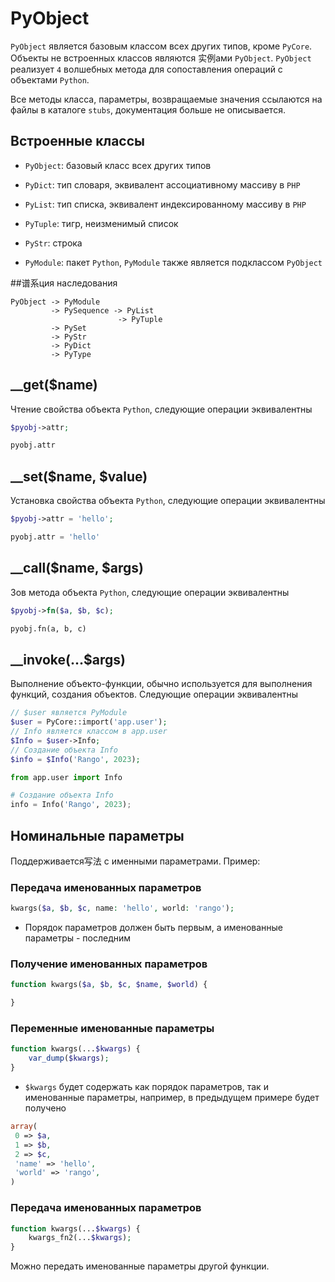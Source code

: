 # PyObject
`PyObject` является базовым классом всех других типов, кроме `PyCore`. Объекты не встроенных классов являются 实例ами `PyObject`. `PyObject` реализует `4` волшебных метода для сопоставления операций с объектами `Python`.

Все методы класса, параметры, возвращаемые значения ссылаются на файлы в каталоге `stubs`, документация больше не описывается.




## Встроенные классы

- `PyObject`: базовый класс всех других типов

- `PyDict`: тип словаря, эквивалент ассоциативному массиву в `PHP`

- `PyList`: тип списка, эквивалент индексированному массиву в `PHP`

- `PyTuple`: тигр, неизменимый список

- `PyStr`: строка
- `PyModule`: пакет `Python`, `PyModule` также является подклассом `PyObject`


##谱系ция наследования

```
PyObject -> PyModule
         -> PySequence -> PyList
                        -> PyTuple
         -> PySet
         -> PyStr
         -> PyDict
         -> PyType
```


## __get($name)
Чтение свойства объекта `Python`, следующие операции эквивалентны

```php
$pyobj->attr;
```

```py
pyobj.attr
```


## __set($name, $value)

Установка свойства объекта `Python`, следующие операции эквивалентны

```php
$pyobj->attr = 'hello';
```

```py
pyobj.attr = 'hello'
```


## __call($name, $args)

Зов метода объекта `Python`, следующие операции эквивалентны

```php
$pyobj->fn($a, $b, $c);
```

```py
pyobj.fn(a, b, c)
```


## __invoke(...$args)

Выполнение объекто-функции, обычно используется для выполнения функций, создания объектов. Следующие операции эквивалентны

```php
// $user является PyModule
$user = PyCore::import('app.user');
// Info является классом в app.user
$Info = $user->Info;
// Создание объекта Info
$info = $Info('Rango', 2023);
```

```py
from app.user import Info

# Создание объекта Info
info = Info('Rango', 2023);
```


## Номинальные параметры
Поддерживается写法 с именными параметрами. Пример:


### Передача именованных параметров
```php
kwargs($a, $b, $c, name: 'hello', world: 'rango');
```


- Порядок параметров должен быть первым, а именованные параметры - последним


### Получение именованных параметров
```php
function kwargs($a, $b, $c, $name, $world) {

}
```


### Переменные именованные параметры
```php
function kwargs(...$kwargs) {
    var_dump($kwargs);
}

```
- `$kwargs` будет содержать как порядок параметров, так и именованные параметры, например, в предыдущем примере будет получено
```php
array(
 0 => $a,
 1 => $b,
 2 => $c,
 'name' => 'hello',
 'world' => 'rango',
)
```

### Передача именованных параметров
```php
function kwargs(...$kwargs) {
    kwargs_fn2(...$kwargs);
}
```

Можно передать именованные параметры другой функции.
